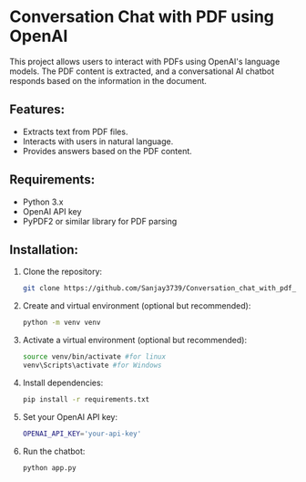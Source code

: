 # Conversation Chat with PDF using OpenAI

This project allows users to interact with PDFs using OpenAI's language models. The PDF content is extracted, and a conversational AI chatbot responds based on the information in the document.

## Features:
- Extracts text from PDF files.
- Interacts with users in natural language.
- Provides answers based on the PDF content.

## Requirements:
- Python 3.x
- OpenAI API key
- PyPDF2 or similar library for PDF parsing

## Installation:
1. Clone the repository:
   ```bash
   git clone https://github.com/Sanjay3739/Conversation_chat_with_pdf_usign_openAi.git

2. Create and virtual environment (optional but recommended):   
   ```bash
   python -m venv venv

3. Activate a virtual environment (optional but recommended):
   ```bash
   source venv/bin/activate #for linux
   venv\Scripts\activate #for Windows


4. Install dependencies:
   ```bash
   pip install -r requirements.txt

5. Set your OpenAI API key:
   ```bash
   OPENAI_API_KEY='your-api-key'

6. Run the chatbot:
   ```bash
   python app.py
